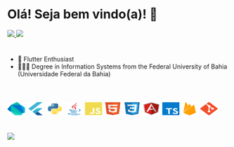 # Olá! Seja bem vindo(a)! 👋
 <div>
  <a href="https://github.com/matheusccarmo">
  <img height="180em" src="https://github-readme-stats.vercel.app/api?username=matheusccarmo&show_icons=true&theme=tokyonight&include_all_commits=true&count_private=true"/>
  <img height="180em" src="https://github-readme-stats.vercel.app/api/top-langs/?username=matheusccarmo&exclude_repo=traduzindo-frases&layout=compact&langs_count=8&theme=tokyonight"/>
</div> </a>

#

- 💙 Flutter Enthusiast
- 👨🏽‍🎓 Degree in Information Systems from the Federal University of Bahia (Universidade Federal da Bahia)
  
 #
  
<div style="display: inline_block"><br>
  <img align="center" alt="Dart" height="30" width="40" src="https://raw.githubusercontent.com/devicons/devicon/master/icons/dart/dart-original.svg">
  <img align="center" alt="Flutter" height="30" width="40" src="https://raw.githubusercontent.com/devicons/devicon/master/icons/flutter/flutter-original.svg">
  <img align="center" alt="Python" height="30" width="40" src="https://raw.githubusercontent.com/devicons/devicon/master/icons/python/python-original.svg">
  <img align="center" alt="Java" height="30" width="40" src="https://raw.githubusercontent.com/devicons/devicon/master/icons/java/java-original.svg">
  <img align="center" alt="JavaScript" height="30" width="40" src="https://raw.githubusercontent.com/devicons/devicon/master/icons/javascript/javascript-plain.svg">
  <img align="center" alt="HTML" height="30" width="40" src="https://raw.githubusercontent.com/devicons/devicon/master/icons/html5/html5-original.svg">
  <img align="center" alt="CSS" height="30" width="40" src="https://raw.githubusercontent.com/devicons/devicon/master/icons/css3/css3-original.svg">
  <img align="center" alt="Angular" height="30" width="40" src="https://raw.githubusercontent.com/devicons/devicon/master/icons/angularjs/angularjs-original.svg">
  <img align="center" alt="Typescript" height="30" width="40" src="https://raw.githubusercontent.com/devicons/devicon/master/icons/typescript/typescript-plain.svg">
  <img align="center" alt="Git" height="30" width="40" src="https://raw.githubusercontent.com/devicons/devicon/master/icons/firebase/firebase-plain.svg">
  <img align="center" alt="Git" height="30" width="40" src="https://raw.githubusercontent.com/devicons/devicon/master/icons/git/git-original.svg">
  
 
</div>

#
  
 <a href="https://www.linkedin.com/in/matheusccarmo" target="_blank"><img src="https://img.shields.io/badge/-LinkedIn-%230077B5?style=for-the-badge&logo=linkedin&logoColor=white" target="_blank"></a> 
